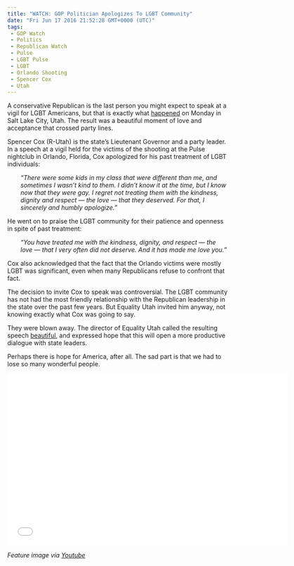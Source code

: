 ```yaml
---
title: "WATCH: GOP Politician Apologizes To LGBT Community"
date: "Fri Jun 17 2016 21:52:28 GMT+0000 (UTC)"
tags: 
 - GOP Watch
 - Politics
 - Republican Watch
 - Pulse
 - LGBT Pulse
 - LGBT
 - Orlando Shooting
 - Spencer Cox
 - Utah
---
```

<p><!-- Quick Adsense WordPress Plugin: http://quicksense.net/ --></p><p>A conservative Republican is the&#xA0;last person you might expect to speak at a vigil for LGBT Americans, but that is exactly what <a href="http://www.nytimes.com/2016/06/17/us/utah-republican-is-unlikely-star-at-lgbt-vigil-for-orlando.html?smid=fb-nytimes&amp;smtyp=cur" onclick="__gaTracker(&apos;send&apos;, &apos;event&apos;, &apos;outbound-article&apos;, &apos;http://www.nytimes.com/2016/06/17/us/utah-republican-is-unlikely-star-at-lgbt-vigil-for-orlando.html?smid=fb-nytimes&amp;smtyp=cur&apos;, &apos;happened&apos;);" target="_blank">happened</a> on Monday in Salt Lake City, Utah. The result was a beautiful moment of love and acceptance that crossed party lines.</p><p>Spencer Cox (R-Utah) is the state&#x2019;s Lieutenant Governor and a party leader. In a speech at a vigil held for the victims of the shooting at the Pulse nightclub in Orlando, Florida, Cox apologized for his past treatment of LGBT individuals:</p><p style="padding-left: 30px;"><em>&#x201C;There were some kids in my class that were different than me, and sometimes I wasn&#x2019;t kind to them. I didn&#x2019;t know it at the time, but I know now that they were gay. I regret not treating them with the kindness, dignity and respect &#x2014; the love &#x2014; that they deserved. For that, I sincerely and humbly apologize.&#x201D;</em></p><p>He went on to praise the LGBT community for their patience and openness in spite of past treatment:</p><p style="padding-left: 30px;"><em>&#x201C;You have treated me with the kindness, dignity, and respect &#x2014; the love &#x2014; that I very often did not deserve. And it has made me love you.&#x201D;</em></p><p>Cox also acknowledged that the fact that the Orlando victims were mostly LGBT was significant, even when many Republicans refuse to confront that fact.</p><p>The decision to invite Cox to speak was controversial. The LGBT community has not had the most friendly relationship with the Republican leadership in the state over the past few years. But Equality Utah invited him anyway, not knowing exactly what Cox was going to say.</p><p>They were blown away. The director of Equality Utah called the resulting speech <a href="http://www.nytimes.com/2016/06/17/us/utah-republican-is-unlikely-star-at-lgbt-vigil-for-orlando.html?smid=fb-nytimes&amp;smtyp=cur" onclick="__gaTracker(&apos;send&apos;, &apos;event&apos;, &apos;outbound-article&apos;, &apos;http://www.nytimes.com/2016/06/17/us/utah-republican-is-unlikely-star-at-lgbt-vigil-for-orlando.html?smid=fb-nytimes&amp;smtyp=cur&apos;, &apos;beautiful&apos;);" target="_blank">beautiful</a>, and expressed hope that this will open a more productive dialogue with state leaders.</p><p>Perhaps there is hope for America, after all. The sad part is that we had to lose so many wonderful people.</p><p><!-- Quick Adsense WordPress Plugin: http://quicksense.net/ --></p><p><span class="embed-youtube" style="text-align:center; display: block;"><iframe class="youtube-player" type="text/html" width="640" height="390" src="//www.youtube.com/embed/S2kbPZataqQ?version=3&amp;rel=1&amp;fs=1&amp;autohide=2&amp;showsearch=0&amp;showinfo=1&amp;iv_load_policy=1&amp;wmode=transparent" allowfullscreen="true" style="border:0;"></iframe></span></p><p><em>Feature image via <a href="https://www.youtube.com/watch?v=S2kbPZataqQ" onclick="__gaTracker(&apos;send&apos;, &apos;event&apos;, &apos;outbound-article&apos;, &apos;https://www.youtube.com/watch?v=S2kbPZataqQ&apos;, &apos;Youtube&apos;);" target="_blank">Youtube</a></em></p><div style="font-size:0px;height:0px;line-height:0px;margin:0;padding:0;clear:both"></div>